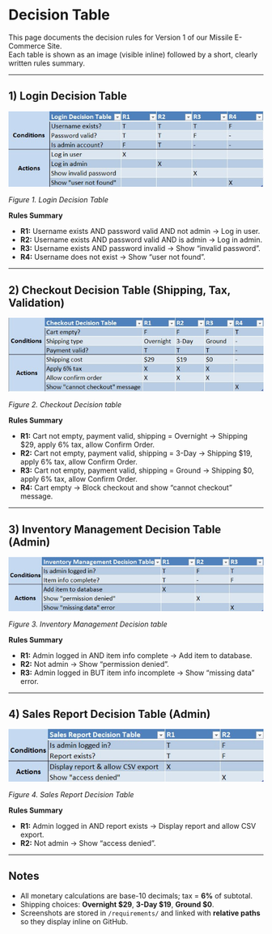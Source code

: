 # Decision Table

This page documents the decision rules for Version 1 of our Missile E-Commerce Site.  
Each table is shown as an image (visible inline) followed by a short, clearly written rules summary.

---

## 1) Login Decision Table
![Login Table](./login-table.jpg)

*Figure 1. Login Decision Table*

**Rules Summary**
- **R1:** Username exists AND password valid AND not admin → Log in user.
- **R2:** Username exists AND password valid AND is admin → Log in admin.
- **R3:** Username exists AND password invalid → Show “invalid password”.
- **R4:** Username does not exist → Show “user not found”.

---

## 2) Checkout Decision Table (Shipping, Tax, Validation)
![Checkout Table](./Checkout-table.jpg)

*Figure 2. Checkout Decision table*

**Rules Summary**
- **R1:** Cart not empty, payment valid, shipping = Overnight → Shipping $29, apply 6% tax, allow Confirm Order.
- **R2:** Cart not empty, payment valid, shipping = 3-Day → Shipping $19, apply 6% tax, allow Confirm Order.
- **R3:** Cart not empty, payment valid, shipping = Ground → Shipping $0, apply 6% tax, allow Confirm Order.
- **R4:** Cart empty → Block checkout and show “cannot checkout” message.

---

## 3) Inventory Management Decision Table (Admin)
![Inventory Table](./inventory-table.jpg)

*Figure 3. Inventory Management Decision table*

**Rules Summary**
- **R1:** Admin logged in AND item info complete → Add item to database.
- **R2:** Not admin → Show “permission denied”.
- **R3:** Admin logged in BUT item info incomplete → Show “missing data” error.

---

## 4) Sales Report Decision Table (Admin)
![Sales Table](./SalesReport-table.jpg)

*Figure 4. Sales Report Decision Table*

**Rules Summary**
- **R1:** Admin logged in AND report exists → Display report and allow CSV export.
- **R2:** Not admin → Show “access denied”.

---

## Notes
- All monetary calculations are base-10 decimals; tax = **6%** of subtotal.
- Shipping choices: **Overnight $29**, **3-Day $19**, **Ground $0**.
- Screenshots are stored in `/requirements/` and linked with **relative paths** so they display inline on GitHub.
